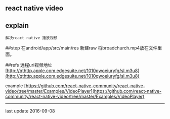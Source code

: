 ## react native video

## explain
	解决react native 播放视频

##step
	在android/app/src/main/res 新建raw 将broadchurch.mp4放在文件里面。


##refs
远程uri视频地址   [http://qthttp.apple.com.edgesuite.net/1010qwoeiuryfg/sl.m3u8](http://qthttp.apple.com.edgesuite.net/1010qwoeiuryfg/sl.m3u8)

example
[https://github.com/react-native-community/react-native-video/tree/master/Examples/VideoPlayer](https://github.com/react-native-community/react-native-video/tree/master/Examples/VideoPlayer)


* * *
last update 2016-09-08
